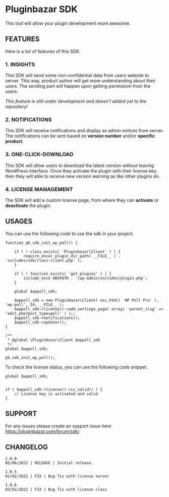 # Pluginbazar SDK

This tool will allow your plugin development more awesome.

## FEATURES

Here is a list of features of this SDK.

### 1. INSIGHTS

This SDK will send some non-confidential data from users website to server. This way, product author will get more understanding about their users. The sending part will happen upon getting permission from the users.

_This feature is still under development and doesn't added yet to the repository!_

### 2. NOTIFICATIONS

This SDK will receive notifications and display as admin notices from server. The notifications can be sent based on **version number** and/or **specific product**.

### 3. ONE-CLICK-DOWNLOAD

This SDK will allow users to download the latest version without leaving WordPress interface. Once they activate the plugin with their license key, then they will able to receive new version warning as like other plugins do.

### 4. LICENSE MANAGEMENT

The SDK will add a custom license page, from where they can **activate** or **deactivate** the plugin.

## USAGES

You can use the following code to use the sdk in your project.

```
function pb_sdk_init_wp_poll() {

	if ( ! class_exists( 'Pluginbazar\Client' ) ) {
		require_once( plugin_dir_path( __FILE__ ) . 'includes/sdk/class-client.php' );
	}

	if ( ! function_exists( 'get_plugins' ) ) {
		include_once ABSPATH . '/wp-admin/includes/plugin.php';
	}

	global $wppoll_sdk;

	$wppoll_sdk = new Pluginbazar\Client( esc_html( 'WP Poll Pro' ), 'wp-poll', 34, __FILE__ );
	$wppoll_sdk->license()->add_settings_page( array( 'parent_slug' => 'edit.php?post_type=poll' ) );;
	$wppoll_sdk->notifications();
	$wppoll_sdk->updater();
}

/**
 * @global \Pluginbazar\Client $wppoll_sdk
 */
global $wppoll_sdk;

pb_sdk_init_wp_poll();
```

To check the license status, you can use the following code snippet.

```
global $wppoll_sdk;


if ( $wppoll_sdk->license()->is_valid() ) {
	// License key is activated and valid
}
```

## SUPPORT

For any issues please create an support issue here https://pluginbazar.com/forum/sdk/


## CHANGELOG

	1.0.0
    05/06/2021 | RELEASE | Initial release.

    1.0.5
    01/02/2022 | FIX | Bug fix with license server

    1.0.6
    03/02/2022 | FIX | Bug fix with license class

    